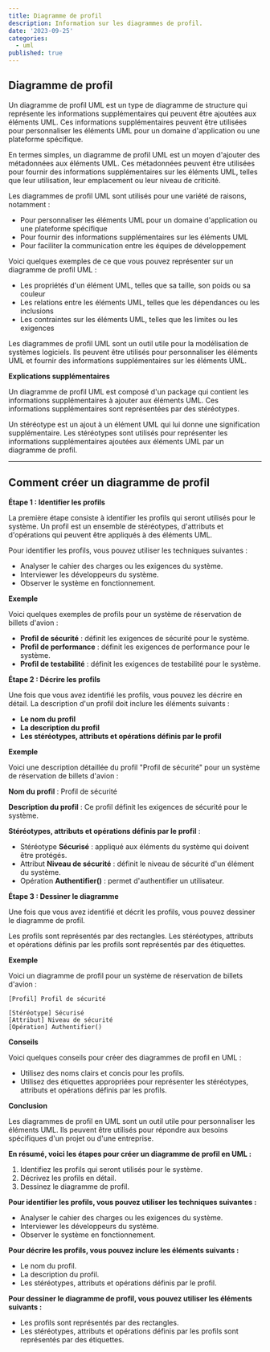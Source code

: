 ```yaml
---
title: Diagramme de profil
description: Information sur les diagrammes de profil.
date: '2023-09-25'
categories:
  - uml
published: true
---
```


## Diagramme de profil

Un diagramme de profil UML est un type de diagramme de structure qui représente les informations supplémentaires qui peuvent être ajoutées aux éléments UML. Ces informations supplémentaires peuvent être utilisées pour personnaliser les éléments UML pour un domaine d'application ou une plateforme spécifique.

En termes simples, un diagramme de profil UML est un moyen d'ajouter des métadonnées aux éléments UML. Ces métadonnées peuvent être utilisées pour fournir des informations supplémentaires sur les éléments UML, telles que leur utilisation, leur emplacement ou leur niveau de criticité.

Les diagrammes de profil UML sont utilisés pour une variété de raisons, notamment :

* Pour personnaliser les éléments UML pour un domaine d'application ou une plateforme spécifique
* Pour fournir des informations supplémentaires sur les éléments UML
* Pour faciliter la communication entre les équipes de développement

Voici quelques exemples de ce que vous pouvez représenter sur un diagramme de profil UML :

* Les propriétés d'un élément UML, telles que sa taille, son poids ou sa couleur
* Les relations entre les éléments UML, telles que les dépendances ou les inclusions
* Les contraintes sur les éléments UML, telles que les limites ou les exigences

Les diagrammes de profil UML sont un outil utile pour la modélisation de systèmes logiciels. Ils peuvent être utilisés pour personnaliser les éléments UML et fournir des informations supplémentaires sur les éléments UML.

**Explications supplémentaires**

Un diagramme de profil UML est composé d'un package qui contient les informations supplémentaires à ajouter aux éléments UML. Ces informations supplémentaires sont représentées par des stéréotypes.

Un stéréotype est un ajout à un élément UML qui lui donne une signification supplémentaire. Les stéréotypes sont utilisés pour représenter les informations supplémentaires ajoutées aux éléments UML par un diagramme de profil.

---

## Comment créer un diagramme de profil

**Étape 1 : Identifier les profils**

La première étape consiste à identifier les profils qui seront utilisés pour le système. Un profil est un ensemble de stéréotypes, d'attributs et d'opérations qui peuvent être appliqués à des éléments UML.

Pour identifier les profils, vous pouvez utiliser les techniques suivantes :

* Analyser le cahier des charges ou les exigences du système.
* Interviewer les développeurs du système.
* Observer le système en fonctionnement.

**Exemple**

Voici quelques exemples de profils pour un système de réservation de billets d'avion :

* **Profil de sécurité** : définit les exigences de sécurité pour le système.
* **Profil de performance** : définit les exigences de performance pour le système.
* **Profil de testabilité** : définit les exigences de testabilité pour le système.

**Étape 2 : Décrire les profils**

Une fois que vous avez identifié les profils, vous pouvez les décrire en détail. La description d'un profil doit inclure les éléments suivants :

* **Le nom du profil**
* **La description du profil**
* **Les stéréotypes, attributs et opérations définis par le profil**

**Exemple**

Voici une description détaillée du profil "Profil de sécurité" pour un système de réservation de billets d'avion :

**Nom du profil** : Profil de sécurité

**Description du profil** : Ce profil définit les exigences de sécurité pour le système.

**Stéréotypes, attributs et opérations définis par le profil** :

* Stéréotype **Sécurisé** : appliqué aux éléments du système qui doivent être protégés.
* Attribut **Niveau de sécurité** : définit le niveau de sécurité d'un élément du système.
* Opération **Authentifier()** : permet d'authentifier un utilisateur.

**Étape 3 : Dessiner le diagramme**

Une fois que vous avez identifié et décrit les profils, vous pouvez dessiner le diagramme de profil.

Les profils sont représentés par des rectangles. Les stéréotypes, attributs et opérations définis par les profils sont représentés par des étiquettes.

**Exemple**

Voici un diagramme de profil pour un système de réservation de billets d'avion :

```
[Profil] Profil de sécurité

[Stéréotype] Sécurisé
[Attribut] Niveau de sécurité
[Opération] Authentifier()
```

**Conseils**

Voici quelques conseils pour créer des diagrammes de profil en UML :

* Utilisez des noms clairs et concis pour les profils.
* Utilisez des étiquettes appropriées pour représenter les stéréotypes, attributs et opérations définis par les profils.

**Conclusion**

Les diagrammes de profil en UML sont un outil utile pour personnaliser les éléments UML. Ils peuvent être utilisés pour répondre aux besoins spécifiques d'un projet ou d'une entreprise.

**En résumé, voici les étapes pour créer un diagramme de profil en UML :**

1. Identifiez les profils qui seront utilisés pour le système.
2. Décrivez les profils en détail.
3. Dessinez le diagramme de profil.

**Pour identifier les profils, vous pouvez utiliser les techniques suivantes :**

* Analyser le cahier des charges ou les exigences du système.
* Interviewer les développeurs du système.
* Observer le système en fonctionnement.

**Pour décrire les profils, vous pouvez inclure les éléments suivants :**

* Le nom du profil.
* La description du profil.
* Les stéréotypes, attributs et opérations définis par le profil.

**Pour dessiner le diagramme de profil, vous pouvez utiliser les éléments suivants :**

* Les profils sont représentés par des rectangles.
* Les stéréotypes, attributs et opérations définis par les profils sont représentés par des étiquettes.
